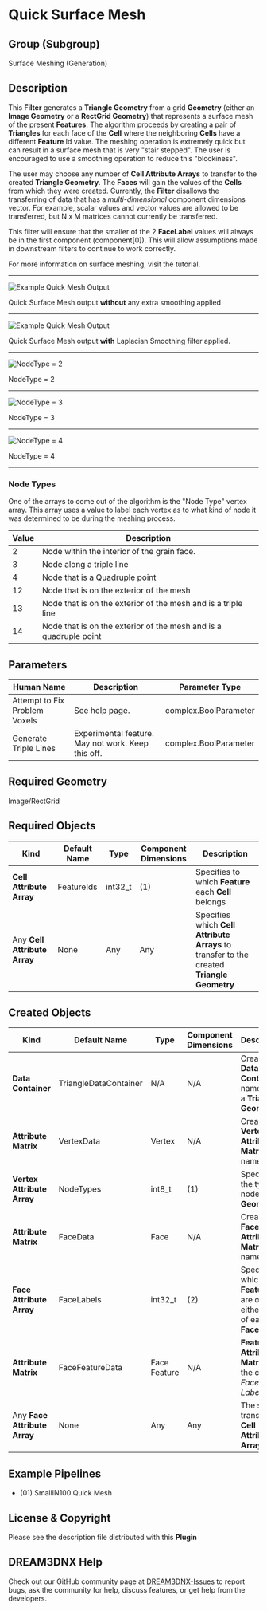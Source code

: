 # Quick Surface Mesh #

## Group (Subgroup) ##

Surface Meshing (Generation)

## Description ##

This **Filter** generates a **Triangle Geometry** from a grid **Geometry** (either an **Image Geometry** or a **RectGrid Geometry**) that represents a surface mesh of the present **Features**. The algorithm proceeds by creating a pair of **Triangles** for each face of the **Cell** where the neighboring **Cells** have a different **Feature** Id value. The meshing operation is extremely quick but can result in a surface mesh that is very "stair stepped". The user is encouraged to use a smoothing operation to reduce this "blockiness".

The user may choose any number of **Cell Attribute Arrays** to transfer to the created **Triangle Geometry**. The **Faces** will gain the values of the **Cells** from which they were created.  Currently, the **Filter** disallows the transferring of data that has a *multi-dimensional* component dimensions vector.  For example, scalar values and vector values are allowed to be transferred, but N x M matrices cannot currently be transferred.

This filter will ensure that the smaller of the 2 **FaceLabel** values will always be in the first component (component[0]). This will allow assumptions made in downstream filters to continue to work correctly.

For more information on surface meshing, visit the tutorial.

---------------

![Example Quick Mesh Output](Images/QuickSurface_Output.png)

Quick Surface Mesh output **without** any extra smoothing applied

---------------

![Example Quick Mesh Output](Images/QuickSurface_Smooth_Output.png)

Quick Surface Mesh output **with** Laplacian Smoothing filter applied.

---------------

![NodeType = 2](Images/QuickMesh_NodeType_2.png)

NodeType = 2

---------------

![NodeType = 3](Images/QuickMesh_NodeType_3.png)

NodeType = 3

---------------

![NodeType = 4](Images/QuickMesh_NodeType_4.png)

NodeType = 4

---------------

### Node Types ###

One of the arrays to come out of the algorithm is the "Node Type" vertex array. This array uses a value to label each vertex as to what kind of node it was determined to be during the meshing process.

| Value | Description |
|-------|-------------|
| 2 | Node within the interior of the grain face.  |
| 3 | Node along a triple line  |
| 4 | Node that is a Quadruple point  |
| 12 | Node that is on the exterior of the mesh  |
| 13 | Node that is on the exterior of the mesh and is a triple line  |
| 14 | Node that is on the exterior of the mesh and is a quadruple point   |

## Parameters ##

| Human Name | Description | Parameter Type |
|--------------|-------------|----------------|
| Attempt to Fix Problem Voxels | See help page. | complex.BoolParameter |
| Generate Triple Lines | Experimental feature. May not work. Keep this off. | complex.BoolParameter |

## Required Geometry ##

Image/RectGrid

## Required Objects ##

| Kind | Default Name | Type | Component Dimensions | Description |
|------|--------------|------|----------------------|-------------|
| **Cell Attribute Array** | FeatureIds | int32_t | (1) | Specifies to which **Feature** each **Cell** belongs |
| Any **Cell Attribute Array** |  None | Any | Any | Specifies which **Cell Attribute Arrays** to transfer to the created **Triangle Geometry** |

## Created Objects ##

| Kind | Default Name | Type | Component Dimensions | Description |
|------|--------------|------|----------------------|-------------|
| **Data Container** | TriangleDataContainer | N/A | N/A | Created **Data Container** name with a **Triangle Geometry** |
| **Attribute Matrix** | VertexData | Vertex | N/A | Created **Vertex Attribute Matrix** name  |
| **Vertex Attribute Array** | NodeTypes | int8_t | (1) | Specifies the type of node in the **Geometry** |
| **Attribute Matrix** | FaceData | Face | N/A | Created **Face Attribute Matrix** name  |
| **Face Attribute Array** | FaceLabels | int32_t | (2) | Specifies which **Features** are on either side of each **Face** |
| **Attribute Matrix** | FaceFeatureData | Face Feature | N/A | **Feature Attribute Matrix** of the created *Face Labels* |
| Any **Face Attribute Array** | None | Any | Any | The set of transferred **Cell Attribute Arrays** |

## Example Pipelines ##

+ (01) SmallIN100 Quick Mesh

## License & Copyright ##

Please see the description file distributed with this **Plugin**

## DREAM3DNX Help

Check out our GitHub community page at [DREAM3DNX-Issues](https://github.com/BlueQuartzSoftware/DREAM3DNX-Issues) to report bugs, ask the community for help, discuss features, or get help from the developers.


